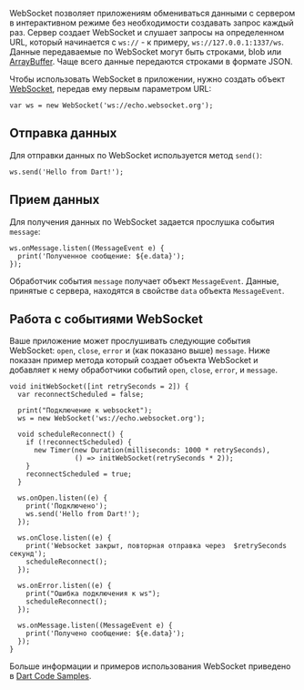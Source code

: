 <!--
title: Отправка и получение данных с помощью websockets
date: 2014/09/7
id: 31c0e4cf-3819-4df5-89e0-7b4c627706f5
not_ready: false
next_post: posts/2014/09/07/HTTP_clients_and_servers.html
prev_post: posts/2015/08/05/The_Dart_Vm_execution_model.html
labels:
  - Label
-->

WebSocket позволяет приложениям обмениваться данными с сервером в интерактивном режиме без необходимости создавать запрос каждый раз. Сервер создает WebSocket и слушает запросы на определенном URL, который начинается с `ws://` - к примеру, `ws://127.0.0.1:1337/ws`. Данные передаваемые по WebSocket могут быть строками, blob или [ArrayBuffer](http://api.dartlang.org/html/ArrayBuffer.html). Чаще всего данные передаются строками в формате JSON.

Чтобы использовать WebSocket в приложении, нужно создать объект [WebSocket](http://api.dartlang.org/html/WebSocket.html), передав ему первым параметром URL:

```language-dart
var ws = new WebSocket('ws://echo.websocket.org');
```

Отправка данных
---------------

Для отправки данных по WebSocket используется метод `send()`:

```language-dart
ws.send('Hello from Dart!');
```

Прием данных
------------

Для получения данных по WebSocket задается прослушка события `message`:

```language-dart
ws.onMessage.listen((MessageEvent e) {
  print('Полученное сообщение: ${e.data}');
});
```

Обработчик события `message` получает объект `MessageEvent`. Данные, принятые с сервера, находятся в свойстве `data` объекта `MessageEvent`.

Работа с событиями WebSocket
----------------------------

Ваше приложение может прослушивать следующие события WebSocket: `open`, `close`, `error` и (как показано выше) `message`. Ниже показан пример метода который создает объекта WebSocket и добавляет к нему обработчики событий `open`, `close`, `error`, и `message`.

```language-dart
void initWebSocket([int retrySeconds = 2]) {
  var reconnectScheduled = false;

  print("Подключение к websocket");
  ws = new WebSocket('ws://echo.websocket.org');

  void scheduleReconnect() {
    if (!reconnectScheduled) {
      new Timer(new Duration(milliseconds: 1000 * retrySeconds),
                () => initWebSocket(retrySeconds * 2));
    }
    reconnectScheduled = true;
  }

  ws.onOpen.listen((e) {
    print('Подключено');
    ws.send('Hello from Dart!');
  });

  ws.onClose.listen((e) {
    print('Websocket закрыт, повторная отправка через  $retrySeconds секунд');
    scheduleReconnect();
  });

  ws.onError.listen((e) {
    print("Ошибка подключения к ws");
    scheduleReconnect();
  });

  ws.onMessage.listen((MessageEvent e) {
    print('Получено сообщение: ${e.data}');
  });
}
```

Больше информации и примеров использования WebSocket приведено в [Dart Code Samples](http://www.dartlang.org/samples/).
